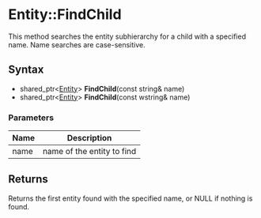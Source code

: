 # Entity::FindChild #
This method searches the entity subhierarchy for a child with a specified name. Name searches are case-sensitive.

## Syntax ##
- shared_ptr<[Entity](CPP_Entity_FindChild.md)\> **FindChild**(const string& name)
- shared_ptr<[Entity](CPP_Entity_FindChild.md)\> **FindChild**(const wstring& name)

### Parameters ###
| Name | Description |
| --- | --- |
| name | name of the entity to find |

## Returns ##
Returns the first entity found with the specified name, or NULL if nothing is found.
